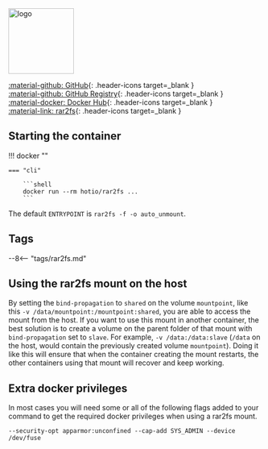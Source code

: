 <img src="https://hotio.dev/img/rar2fs.png" alt="logo" height="130" width="130">

[:material-github: GitHub](https://github.com/hotio/rar2fs){: .header-icons target=_blank }  
[:material-github: GitHub Registry](https://github.com/orgs/hotio/packages/container/package/rar2fs){: .header-icons target=_blank }  
[:material-docker: Docker Hub](https://hub.docker.com/r/hotio/rar2fs){: .header-icons target=_blank }  
[:material-link: rar2fs](https://github.com/hasse69/rar2fs){: .header-icons target=_blank }  

## Starting the container

!!! docker ""

    === "cli"

        ```shell
        docker run --rm hotio/rar2fs ...
        ```

The default `ENTRYPOINT` is `rar2fs -f -o auto_unmount`.

## Tags

--8<-- "tags/rar2fs.md"

## Using the rar2fs mount on the host

By setting the `bind-propagation` to `shared` on the volume `mountpoint`, like this `-v /data/mountpoint:/mountpoint:shared`, you are able to access the mount from the host. If you want to use this mount in another container, the best solution is to create a volume on the parent folder of that mount with `bind-propagation` set to `slave`. For example, `-v /data:/data:slave` (`/data` on the host, would contain the previously created volume `mountpoint`). Doing it like this will ensure that when the container creating the mount restarts, the other containers using that mount will recover and keep working.

## Extra docker privileges

In most cases you will need some or all of the following flags added to your command to get the required docker privileges when using a rar2fs mount.

```shell
--security-opt apparmor:unconfined --cap-add SYS_ADMIN --device /dev/fuse
```
